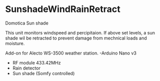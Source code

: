 # SunshadeWindRainRetract
Domotica Sun shade

This unit monitors windspeed and percipitaion. If above set levels, a sun shade wil be retracted to prevent damage from mechnical loads and moisture.

Add-on for Alecto WS-3500 weather station.
-Arduino Nano v3
- RF module 433.42MHz
- Rain detector
- Sun shade (Somfy controlled)


